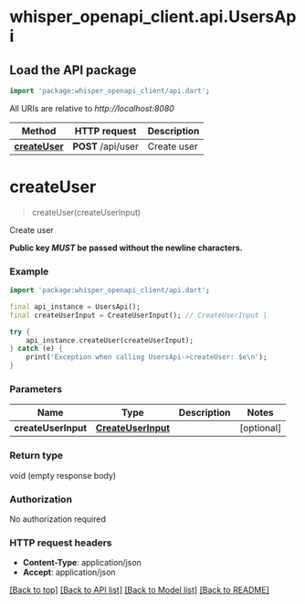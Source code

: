 # whisper_openapi_client.api.UsersApi

## Load the API package
```dart
import 'package:whisper_openapi_client/api.dart';
```

All URIs are relative to *http://localhost:8080*

Method | HTTP request | Description
------------- | ------------- | -------------
[**createUser**](UsersApi.md#createuser) | **POST** /api/user | Create user


# **createUser**
> createUser(createUserInput)

Create user

**Public key _MUST_ be passed without the newline characters.**

### Example
```dart
import 'package:whisper_openapi_client/api.dart';

final api_instance = UsersApi();
final createUserInput = CreateUserInput(); // CreateUserInput | 

try {
    api_instance.createUser(createUserInput);
} catch (e) {
    print('Exception when calling UsersApi->createUser: $e\n');
}
```

### Parameters

Name | Type | Description  | Notes
------------- | ------------- | ------------- | -------------
 **createUserInput** | [**CreateUserInput**](CreateUserInput.md)|  | [optional] 

### Return type

void (empty response body)

### Authorization

No authorization required

### HTTP request headers

 - **Content-Type**: application/json
 - **Accept**: application/json

[[Back to top]](#) [[Back to API list]](../README.md#documentation-for-api-endpoints) [[Back to Model list]](../README.md#documentation-for-models) [[Back to README]](../README.md)

